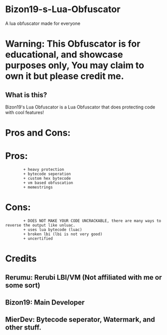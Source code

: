# Bizon19-s-Lua-Obfuscator
A lua obfuscator made for everyone

# Warning: This Obfuscator is for educational, and showcase purposes only, You may claim to own it but please credit me.

## What is this?
Bizon19's Lua Obfuscator is a Lua Obfuscator that does protecting code with cool features!

# Pros and Cons:
# Pros:
            + heavy protection
            + bytecode seperation
            + custom hex bytecode
            + vm based obfuscation
            + memestrings
# Cons:
            + DOES NOT MAKE YOUR CODE UNCRACKABLE, there are many ways to reverse the output like unluac.
            + uses lua bytecode (luac)
            + broken lbi (lbi is not very good)
            + uncertified

# Credits
## Rerumu: Rerubi LBI/VM (Not affiliated with me or some sort)
## Bizon19: Main Developer
## MierDev: Bytecode seperator, Watermark, and other stuff.
